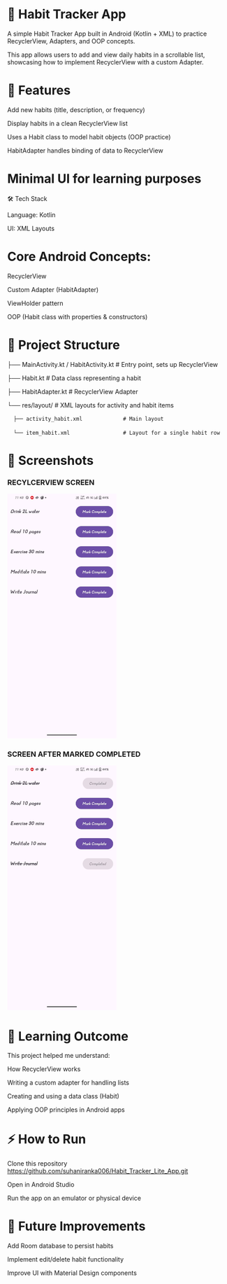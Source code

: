 # 📌 Habit Tracker App

A simple Habit Tracker App built in Android (Kotlin + XML) to practice RecyclerView, Adapters, and OOP concepts.

This app allows users to add and view daily habits in a scrollable list, showcasing how to implement RecyclerView with a custom Adapter.

# 🚀 Features

Add new habits (title, description, or frequency)

Display habits in a clean RecyclerView list

Uses a Habit class to model habit objects (OOP practice)

HabitAdapter handles binding of data to RecyclerView

# Minimal UI for learning purposes

🛠️ Tech Stack

Language: Kotlin

UI: XML Layouts

# Core Android Concepts:

RecyclerView

Custom Adapter (HabitAdapter)

ViewHolder pattern

OOP (Habit class with properties & constructors)

# 📂 Project Structure

├── MainActivity.kt / HabitActivity.kt   # Entry point, sets up RecyclerView

├── Habit.kt                             # Data class representing a habit

├── HabitAdapter.kt                      # RecyclerView Adapter

└── res/layout/                          # XML layouts for activity and habit items

      ├── activity_habit.xml             # Main layout
      
      └── item_habit.xml                 # Layout for a single habit row
      

# 📸 Screenshots 

### RECYLCERVIEW SCREEN
<img src="screenshots/HabitTracker_output1.jpg" alt="recyclerview" width="250"/>

### SCREEN AFTER MARKED COMPLETED
<img src="screenshots/HabitTracker_output2.jpg" alt="recyclerview" width="250"/>

	
# 📖 Learning Outcome

This project helped me understand:

How RecyclerView works

Writing a custom adapter for handling lists

Creating and using a data class (Habit)

Applying OOP principles in Android apps

# ⚡ How to Run

Clone this repository  https://github.com/suhaniranka006/Habit_Tracker_Lite_App.git

Open in Android Studio

Run the app on an emulator or physical device

# 🙌 Future Improvements

Add Room database to persist habits

Implement edit/delete habit functionality

Improve UI with Material Design components
